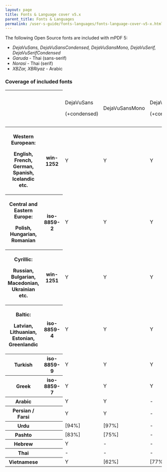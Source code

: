 ```yaml
---
layout: page
title: Fonts & Language cover v5.x
parent_title: Fonts & Languages
permalink: /user-s-guide/fonts-languages/fonts-language-cover-v5-x.html
---
```


<div id="bpmbook" class="bpmbook" style="direction:ltr;">
<div class="topic_user_field">
<div id="U0">
<p>The following Open Source fonts are included with mPDF 5:</p>
<ul>
<li><i>DejaVuSans, DejaVuSansCondensed, DejaVuSansMono, DejaVuSerif, DejaVuSerifCondensed</i></li>
<li><i>Garuda</i> - Thai (sans-serif)</li>
<li><i>Norasi</i> - Thai (serif)</li>
<li><i>XBZar, XBRiyaz</i> - Arabic</li>
</ul>
<h3>Coverage of included fonts

</h3>
<table class="bpmTopicC"> <thead>
<tr> <th>&nbsp;</th><th>&nbsp;</th>
<td>
<p>DejaVuSans</p>
<p>(+condensed)</p>
</td>
<td>
<p>DejaVuSansMono</p>
</td>
<td>
<p>DejaVuSerif</p>
<p>(+condensed)</p>
</td>
<td>Garuda (sans)
<p>Norasi (serif)</p>
</td>
<td>
<p>XBZar</p>
<p>XBRiyaz</p>
</td>
</tr>
</thead> <tbody>
<tr> <th>
<p>Western European:</p>
<p>English, French, German, Spanish, Icelandic etc.</p>
</th><th>win-1252 </th>
<td>Y</td>
<td>Y</td>
<td>Y</td>
<td>Y</td>
<td>Y</td>
</tr>
<tr> <th>
<p>Central and Eastern Europe:</p>
<p>Polish, Hungarian, Romanian</p>
</th><th>iso-8859-2 </th>
<td>Y</td>
<td>Y</td>
<td>Y</td>
<td>-</td>
<td>-</td>
</tr>
<tr> <th>
<p>Cyrillic:</p>
<p>Russian, Bulgarian, Macedonian, Ukrainian etc.</p>
</th><th>win-1251</th>
<td>Y</td>
<td>Y</td>
<td>Y</td>
<td>-</td>
<td>-</td>
</tr>
<tr> <th>
<p>Baltic:</p>
<p>Latvian, Lithuanian, Estonian, Greenlandic</p>
</th><th>iso-8859-4 </th>
<td>Y</td>
<td>Y</td>
<td>Y</td>
<td>-</td>
<td>-</td>
</tr>
<tr> <th>Turkish</th><th>iso-8859-9</th>
<td>Y</td>
<td>Y</td>
<td>Y</td>
<td>-</td>
<td>-</td>
</tr>
<tr> <th>Greek </th><th>iso-8859-7 </th>
<td>Y</td>
<td>Y</td>
<td>Y</td>
<td>-</td>
<td>-</td>
</tr>
<tr> <th>Arabic</th><th>&nbsp;</th>
<td>Y</td>
<td>Y</td>
<td>-</td>
<td>-</td>
<td>Y</td>
</tr>
<tr> <th>Persian / Farsi</th><th>&nbsp;</th>
<td>Y</td>
<td>Y</td>
<td>-</td>
<td>-</td>
<td>Y</td>
</tr>
<tr> <th>Urdu</th><th>&nbsp;</th>
<td>[94%]</td>
<td>[97%]</td>
<td>-</td>
<td>-</td>
<td>Y</td>
</tr>
<tr> <th>Pashto</th><th>&nbsp;</th>
<td>[83%]</td>
<td>[75%]</td>
<td>-</td>
<td>-</td>
<td>Y</td>
</tr>
<tr> <th>Hebrew</th><th>&nbsp;</th>
<td>Y</td>
<td>-</td>
<td>-</td>
<td>-</td>
<td>-</td>
</tr>
<tr> <th>Thai</th><th>&nbsp;</th>
<td>-</td>
<td>-</td>
<td>-</td>
<td><b>Y</b></td>
<td>-</td>
</tr>
<tr> <th>Vietnamese</th><th>&nbsp;</th>
<td>Y</td>
<td>[62%]</td>
<td>[77%]</td>
<td>-</td>
<td>-</td>
</tr>
</tbody> </table>
<p>&nbsp;</p>
</div>
</div>

